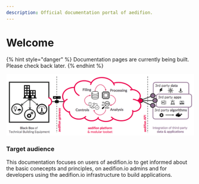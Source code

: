 ```yaml
---
description: Official documentation portal of aedifion.
---
```


# Welcome

{% hint style="danger" %}
Documentation pages are currently being built. Please check back later.
{% endhint %}

![Overview of the aedifion.io cloud platform](.gitbook/assets/bildschirmfoto-2018-10-31-um-13.52.14.png)

### Target audience

This documentation focuses on users of aedifion.io to get informed about the basic conecepts and principles, on aedifion.io admins and for developers using the aedifion.io infrastructure to build applications.  



